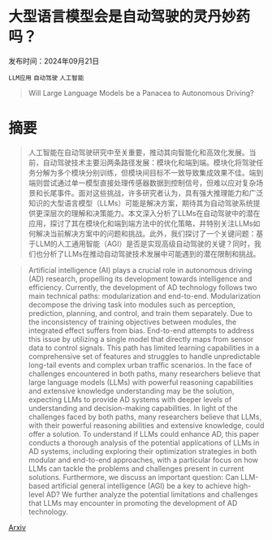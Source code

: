 # 大型语言模型会是自动驾驶的灵丹妙药吗？

发布时间：2024年09月21日

`LLM应用` `自动驾驶` `人工智能`

> Will Large Language Models be a Panacea to Autonomous Driving?

# 摘要

> 人工智能在自动驾驶研究中至关重要，推动其向智能化和高效化发展。当前，自动驾驶技术主要沿两条路径发展：模块化和端到端。模块化将驾驶任务分解为多个模块分别训练，但模块间目标不一致导致集成效果不佳。端到端则尝试通过单一模型直接处理传感器数据到控制信号，但难以应对复杂场景和长尾事件。面对这些挑战，许多研究者认为，具有强大推理能力和广泛知识的大型语言模型（LLMs）可能是解决方案，期待其为自动驾驶系统提供更深层次的理解和决策能力。本文深入分析了LLMs在自动驾驶中的潜在应用，探讨了其在模块化和端到端方法中的优化策略，并特别关注LLMs如何解决当前解决方案中的问题和挑战。此外，我们探讨了一个关键问题：基于LLM的人工通用智能（AGI）是否是实现高级自动驾驶的关键？同时，我们也分析了LLMs在推动自动驾驶技术发展中可能遇到的潜在限制和挑战。

> Artificial intelligence (AI) plays a crucial role in autonomous driving (AD) research, propelling its development towards intelligence and efficiency. Currently, the development of AD technology follows two main technical paths: modularization and end-to-end. Modularization decompose the driving task into modules such as perception, prediction, planning, and control, and train them separately. Due to the inconsistency of training objectives between modules, the integrated effect suffers from bias. End-to-end attempts to address this issue by utilizing a single model that directly maps from sensor data to control signals. This path has limited learning capabilities in a comprehensive set of features and struggles to handle unpredictable long-tail events and complex urban traffic scenarios. In the face of challenges encountered in both paths, many researchers believe that large language models (LLMs) with powerful reasoning capabilities and extensive knowledge understanding may be the solution, expecting LLMs to provide AD systems with deeper levels of understanding and decision-making capabilities. In light of the challenges faced by both paths, many researchers believe that LLMs, with their powerful reasoning abilities and extensive knowledge, could offer a solution. To understand if LLMs could enhance AD, this paper conducts a thorough analysis of the potential applications of LLMs in AD systems, including exploring their optimization strategies in both modular and end-to-end approaches, with a particular focus on how LLMs can tackle the problems and challenges present in current solutions. Furthermore, we discuss an important question: Can LLM-based artificial general intelligence (AGI) be a key to achieve high-level AD? We further analyze the potential limitations and challenges that LLMs may encounter in promoting the development of AD technology.

[Arxiv](https://arxiv.org/abs/2409.14165)